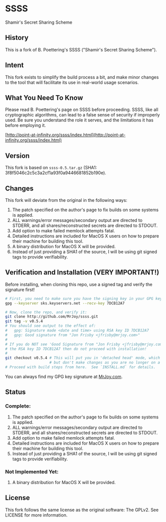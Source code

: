 # SSSS

Shamir's Secret Sharing Scheme


## History

This is a fork of B. Poettering's SSSS ("Shamir's Secret Sharing Scheme").


## Intent

This fork exists to simplify the build process a bit, and make minor changes
to the tool that will facilitate its use in real-world usage scenarios.


## What You Need To Know

Please read B. Poettering's page on SSSS before proceeding.  SSSS, like all
cryptographic algorithms, can lead to a false sense of security if improperly
used.  Be sure you understand the role it serves, and the limitations it has
before employing it.

[http://point-at-infinity.org/ssss/index.html](http://point-at-infinity.org/ssss/index.html)


## Version

This fork is based on `ssss-0.5.tar.gz` (SHA1: 3f8f5046c2c5c3a2cf1a93f0a9446681852b190e).


## Changes

This fork will deviate from the original in the following ways:

1. The patch specified on the author's page to fix builds on some systems is
  applied.
2. ALL warnings/error messages/secondary output are directed to STDERR, and all
  shares/reconstructed secrets are directed to STDOUT.
3. Add option to make failed memlock attempts fatal.
4. Detailed instructions are included for MacOS X users on how to prepare their
  machine for building this tool.
5. A binary distribution for MacOS X will be provided.
6. Instead of just providing a SHA1 of the source, I will be using git signed
  tags to provide verifiability.


## Verification and Installation (VERY IMPORTANT!)

Before installing, when cloning this repo, use a signed tag and verify the
signature first!

```bash
# First, you need to make sure you have the signing key in your GPG keychain:
gpg --keyserver sks.keyservers.net --recv-key 7DCB12A7

# Now, clone the repo, and verify it:
git clone http://github.com/MrJoy/ssss.git
git tag -v v0.5.4
# You should see output to the effect of:
#   gpg: Signature made <date and time> using RSA key ID 7DCB12A7
#   gpg: Good signature from "Jon Frisby <jfrisby@mrjoy.com>"
#
# If you do NOT see 'Good Signature from "Jon Frisby <jfrisby@mrjoy.com>" and
# the RSA key ID 7DCB12A7 then do not proceed with installation!
#
git checkout v0.5.4 # This will put you in 'detached head' mode, which is fine
                    # but don't make changes as you are no longer on a branch!
# Proceed with build steps from here.  See `INSTALL.md` for details.
```

You can always find my GPG key signature at [MrJoy.com](http://MrJoy.com).


## Status

### Complete:

1. The patch specified on the author's page to fix builds on some systems is
  applied.
2. ALL warnings/error messages/secondary output are directed to STDERR, and all
  shares/reconstructed secrets are directed to STDOUT.
3. Add option to make failed memlock attempts fatal.
4. Detailed instructions are included for MacOS X users on how to prepare their
  machine for building this tool.
5. Instead of just providing a SHA1 of the source, I will be using git signed
  tags to provide verifiability.

### Not Implemented Yet:

1. A binary distribution for MacOS X will be provided.

## License

This fork follows the same license as the original software:  The GPLv2.  See
LICENSE for more information.
